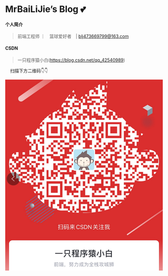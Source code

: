 # MrBaiLiJie’s Blog 💕

#### 个人简介

> 前端工程师 ｜　篮球爱好者　| blj473669799@163.com

#### CSDN
> 一只程序猿小白(https://blog.csdn.net/qq_42540989)

 &nbsp;&nbsp;&nbsp;&nbsp;扫描下方二维码:point_down::point_down:

![logo](_media/my.png ':size=547x662')

